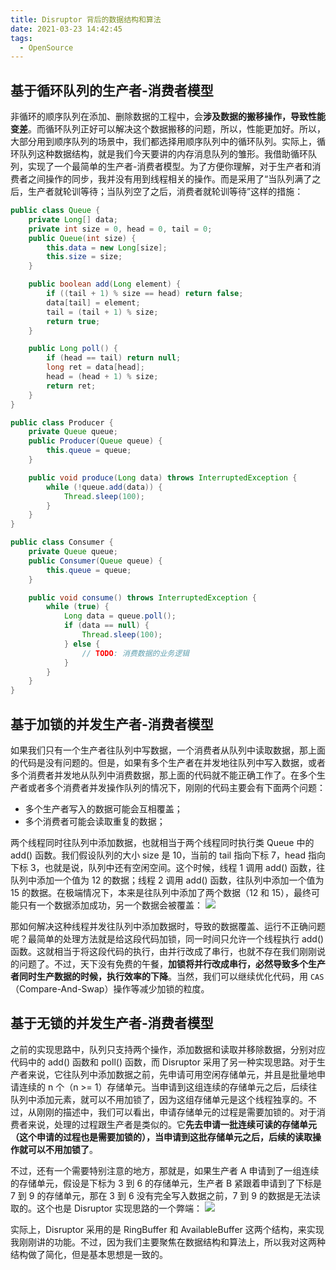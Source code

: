 ```yaml
---
title: Disruptor 背后的数据结构和算法
date: 2021-03-23 14:42:45
tags:
  - OpenSource
---
```

## 基于循环队列的生产者-消费者模型
非循环的顺序队列在添加、删除数据的工程中，会**涉及数据的搬移操作，导致性能变差**。而循环队列正好可以解决这个数据搬移的问题，所以，性能更加好。所以，大部分用到顺序队列的场景中，我们都选择用顺序队列中的循环队列。实际上，循环队列这种数据结构，就是我们今天要讲的内存消息队列的雏形。我借助循环队列，实现了一个最简单的生产者-消费者模型。为了方便你理解，对于生产者和消费者之间操作的同步，我并没有用到线程相关的操作。而是采用了“当队列满了之后，生产者就轮训等待；当队列空了之后，消费者就轮训等待”这样的措施：
<!--more-->
```java
public class Queue {
    private Long[] data;
    private int size = 0, head = 0, tail = 0;
    public Queue(int size) {
        this.data = new Long[size];
        this.size = size;
    }

    public boolean add(Long element) {
        if ((tail + 1) % size == head) return false;
        data[tail] = element;
        tail = (tail + 1) % size;
        return true;
    }

    public Long poll() {
        if (head == tail) return null;
        long ret = data[head];
        head = (head + 1) % size;
        return ret;
    }
}

public class Producer {
    private Queue queue;
    public Producer(Queue queue) {
        this.queue = queue;
    }

    public void produce(Long data) throws InterruptedException {
        while (!queue.add(data)) {
            Thread.sleep(100);
        }
    }
}

public class Consumer {
    private Queue queue;
    public Consumer(Queue queue) {
        this.queue = queue;
    }

    public void consume() throws InterruptedException {
        while (true) {
            Long data = queue.poll();
            if (data == null) {
                Thread.sleep(100);
            } else {
                // TODO: 消费数据的业务逻辑
            }
        }
    }
}
```

## 基于加锁的并发生产者-消费者模型
如果我们只有一个生产者往队列中写数据，一个消费者从队列中读取数据，那上面的代码是没有问题的。但是，如果有多个生产者在并发地往队列中写入数据，或者多个消费者并发地从队列中消费数据，那上面的代码就不能正确工作了。在多个生产者或者多个消费者并发操作队列的情况下，刚刚的代码主要会有下面两个问题：
- 多个生产者写入的数据可能会互相覆盖；
- 多个消费者可能会读取重复的数据；

两个线程同时往队列中添加数据，也就相当于两个线程同时执行类 Queue 中的 add() 函数。我们假设队列的大小 size 是 10，当前的 tail 指向下标 7，head 指向下标 3，也就是说，队列中还有空闲空间。这个时候，线程 1 调用 add() 函数，往队列中添加一个值为 12 的数据；线程 2 调用 add() 函数，往队列中添加一个值为 15 的数据。在极端情况下，本来是往队列中添加了两个数据（12 和 15），最终可能只有一个数据添加成功，另一个数据会被覆盖：
![](https://raw.githubusercontent.com/snlndod/mPOST/master/OpenSource/geek/07.png)

那如何解决这种线程并发往队列中添加数据时，导致的数据覆盖、运行不正确问题呢？最简单的处理方法就是给这段代码加锁，同一时间只允许一个线程执行 add() 函数。这就相当于将这段代码的执行，由并行改成了串行，也就不存在我们刚刚说的问题了。不过，天下没有免费的午餐，**加锁将并行改成串行，必然导致多个生产者同时生产数据的时候，执行效率的下降**。当然，我们可以继续优化代码，用 `CAS`（Compare-And-Swap）操作等减少加锁的粒度。

## 基于无锁的并发生产者-消费者模型
之前的实现思路中，队列只支持两个操作，添加数据和读取并移除数据，分别对应代码中的 add() 函数和 poll() 函数，而 Disruptor 采用了另一种实现思路。对于生产者来说，它往队列中添加数据之前，先申请可用空闲存储单元，并且是批量地申请连续的 n 个（n >= 1）存储单元。当申请到这组连续的存储单元之后，后续往队列中添加元素，就可以不用加锁了，因为这组存储单元是这个线程独享的。不过，从刚刚的描述中，我们可以看出，申请存储单元的过程是需要加锁的。对于消费者来说，处理的过程跟生产者是类似的。它**先去申请一批连续可读的存储单元（这个申请的过程也是需要加锁的），当申请到这批存储单元之后，后续的读取操作就可以不用加锁了**。

不过，还有一个需要特别注意的地方，那就是，如果生产者 A 申请到了一组连续的存储单元，假设是下标为 3 到 6 的存储单元，生产者 B 紧跟着申请到了下标是 7 到 9 的存储单元，那在 3 到 6 没有完全写入数据之前，7 到 9 的数据是无法读取的。这个也是 Disruptor 实现思路的一个弊端：
![](https://raw.githubusercontent.com/snlndod/mPOST/master/OpenSource/geek/08.png)

实际上，Disruptor 采用的是 RingBuffer 和 AvailableBuffer 这两个结构，来实现我刚刚讲的功能。不过，因为我们主要聚焦在数据结构和算法上，所以我对这两种结构做了简化，但是基本思想是一致的。
